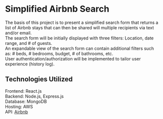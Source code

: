 # Simplified Airbnb Search

The basis of this project is to present a simplified search form that returns a list of Airbnb stays that can then be shared will multiple recipients via text and/or email.  
The search form will be initially displayed with three filters: Location, date range, and # of guests.  
An expandable view of the search form can contain additional filters such as: # beds, # bedrooms, budget, # of bathrooms, etc.  
User authentication/authorization will be implemented to tailor user experience (history log). 
  
## Technologies Utilized
Frontend: React.js  
Backend: Node.js, Express.js  
Database: MongoDB  
Hosting: AWS  
API: [Airbnb](https://rapidapi.com/DataCrawler/api/airbnb19/)
